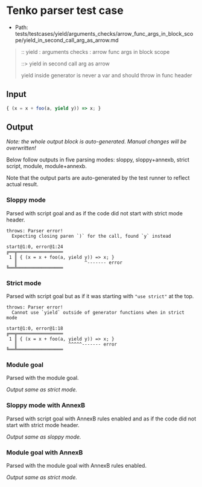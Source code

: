 # Tenko parser test case

- Path: tests/testcases/yield/arguments_checks/arrow_func_args_in_block_scope/yield_in_second_call_arg_as_arrow.md

> :: yield : arguments checks : arrow func args in block scope
>
> ::> yield in second call arg as arrow
>
> yield inside generator is never a var and should throw in func header

## Input


`````js
{ (x = x + foo(a, yield y)) => x; }
`````

## Output

_Note: the whole output block is auto-generated. Manual changes will be overwritten!_

Below follow outputs in five parsing modes: sloppy, sloppy+annexb, strict script, module, module+annexb.

Note that the output parts are auto-generated by the test runner to reflect actual result.

### Sloppy mode

Parsed with script goal and as if the code did not start with strict mode header.

`````
throws: Parser error!
  Expecting closing paren `)` for the call, found `y` instead

start@1:0, error@1:24
╔══╦═════════════════
 1 ║ { (x = x + foo(a, yield y)) => x; }
   ║                         ^------- error
╚══╩═════════════════

`````

### Strict mode

Parsed with script goal but as if it was starting with `"use strict"` at the top.

`````
throws: Parser error!
  Cannot use `yield` outside of generator functions when in strict mode

start@1:0, error@1:18
╔══╦═════════════════
 1 ║ { (x = x + foo(a, yield y)) => x; }
   ║                   ^^^^^------- error
╚══╩═════════════════

`````

### Module goal

Parsed with the module goal.

_Output same as strict mode._

### Sloppy mode with AnnexB

Parsed with script goal with AnnexB rules enabled and as if the code did not start with strict mode header.

_Output same as sloppy mode._

### Module goal with AnnexB

Parsed with the module goal with AnnexB rules enabled.

_Output same as strict mode._

